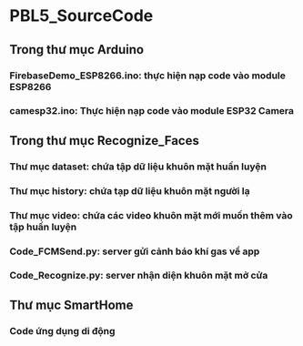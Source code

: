 # PBL5_SourceCode

## Trong thư mục Arduino
### FirebaseDemo_ESP8266.ino: thực hiện nạp code vào module ESP8266
### camesp32.ino: Thực hiện nạp code vào module ESP32 Camera
## Trong thư mục Recognize_Faces
### Thư mục dataset: chứa tập dữ liệu khuôn mặt huấn luyện
### Thư mục history: chứa tạp dữ liệu khuôn mặt người lạ
### Thư mục video: chứa các video khuôn mặt mới muốn thêm vào tập huấn luyện
### Code_FCMSend.py: server gửi cảnh báo khí gas về app
### Code_Recognize.py: server nhận diện khuôn mặt mở cửa
## Thư mục SmartHome
### Code ứng dụng di động
  

